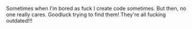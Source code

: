 Sometimes when I'm bored as fuck I create code sometimes. But then, no one really cares.
Goodluck trying to find them! They're all fucking outdated!!!
